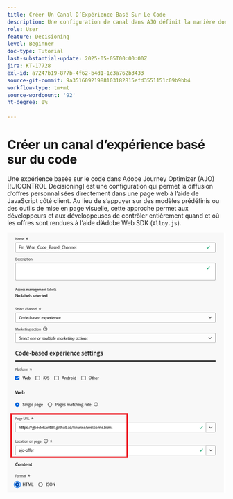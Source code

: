 ```yaml
---
title: Créer Un Canal D’Expérience Basé Sur Le Code
description: Une configuration de canal dans AJO définit la manière dont le contenu personnalisé, tel que les offres, est diffusé par un canal spécifique comme le web, les e-mails, les applications mobiles ou d’autres points de contact numériques.
role: User
feature: Decisioning
level: Beginner
doc-type: Tutorial
last-substantial-update: 2025-05-05T00:00:00Z
jira: KT-17728
exl-id: a7247b19-877b-4f62-b4d1-1c3a762b3433
source-git-commit: 9a35160921988103182815efd3551151c09b9bb4
workflow-type: tm+mt
source-wordcount: '92'
ht-degree: 0%

---
```


# Créer un canal d’expérience basé sur du code

Une expérience basée sur le code dans Adobe Journey Optimizer (AJO) [!UICONTROL Decisioning] est une configuration qui permet la diffusion d’offres personnalisées directement dans une page web à l’aide de JavaScript côté client. Au lieu de s’appuyer sur des modèles prédéfinis ou des outils de mise en page visuelle, cette approche permet aux développeurs et aux développeuses de contrôler entièrement quand et où les offres sont rendues à l’aide d’Adobe Web SDK (`Alloy.js`).

![create-channel](assets/cbe-channel.png)
